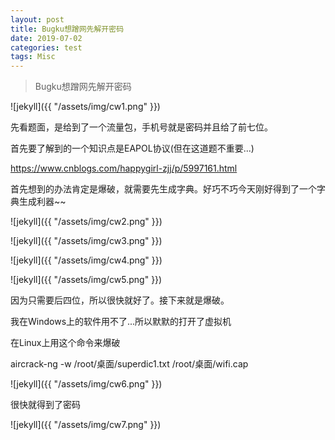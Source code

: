 ```yaml
---
layout: post
title: Bugku想蹭网先解开密码
date: 2019-07-02
categories: test
tags: Misc
---
```

>    Bugku想蹭网先解开密码

![jekyll]({{ "/assets/img/cw1.png" }})

先看题面，是给到了一个流量包，手机号就是密码并且给了前七位。

首先要了解到的一个知识点是EAPOL协议(但在这道题不重要...)

https://www.cnblogs.com/happygirl-zjj/p/5997161.html

首先想到的办法肯定是爆破，就需要先生成字典。好巧不巧今天刚好得到了一个字典生成利器~~

![jekyll]({{ "/assets/img/cw2.png" }})

![jekyll]({{ "/assets/img/cw3.png" }})

![jekyll]({{ "/assets/img/cw4.png" }})

![jekyll]({{ "/assets/img/cw5.png" }})

因为只需要后四位，所以很快就好了。接下来就是爆破。

我在Windows上的软件用不了...所以默默的打开了虚拟机

在Linux上用这个命令来爆破

aircrack-ng -w /root/桌面/superdic1.txt /root/桌面/wifi.cap

![jekyll]({{ "/assets/img/cw6.png" }})

很快就得到了密码

![jekyll]({{ "/assets/img/cw7.png" }})